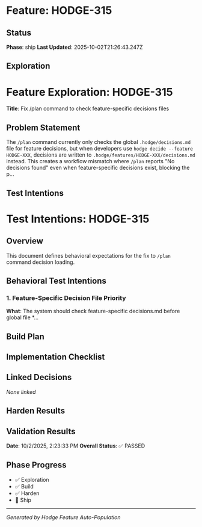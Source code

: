 # Feature: HODGE-315

## Status
**Phase**: ship
**Last Updated**: 2025-10-02T21:26:43.247Z

## Exploration
# Feature Exploration: HODGE-315

**Title**: Fix /plan command to check feature-specific decisions files

## Problem Statement

The `/plan` command currently only checks the global `.hodge/decisions.md` file for feature decisions, but when developers use `hodge decide --feature HODGE-XXX`, decisions are written to `.hodge/features/HODGE-XXX/decisions.md` instead. This creates a workflow mismatch where `/plan` reports "No decisions found" even when feature-specific decisions exist, blocking the p...

## Test Intentions
# Test Intentions: HODGE-315

## Overview
This document defines behavioral expectations for the fix to `/plan` command decision loading.

## Behavioral Test Intentions

### 1. Feature-Specific Decision File Priority
**What**: The system should check feature-specific decisions.md before global file
*...

## Build Plan
## Implementation Checklist


## Linked Decisions
_None linked_

## Harden Results
## Validation Results
**Date**: 10/2/2025, 2:23:33 PM
**Overall Status**: ✅ PASSED




## Phase Progress
- ✅ Exploration
- ✅ Build
- ✅ Harden
- 🔄 Ship

---
_Generated by Hodge Feature Auto-Population_
